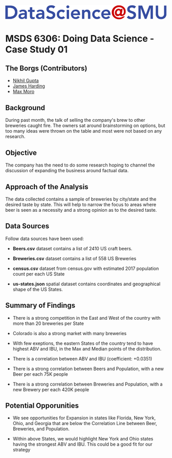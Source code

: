 ![SMU DataScience Logo](img/logo-2.png)
# MSDS 6306: Doing Data Science - Case Study 01

## The Borgs (Contributors)
- [Nikhil Gupta](mailto:guptan@smu.edu)
- [James Harding](mailto:harding@smu.edu)
- [Max Moro](mailto:mmoro@smu.edu)

## Background 

During past month, the talk of selling the company's brew to other breweries caught fire.  The owners sat around brainstorming on options, but too many  ideas were thrown on the table and most were not based on any research. 

## Objective

The company has the need to do some research hoping to channel the discussion of expanding the business around factual data. 

## Approach of the Analysis

The data collected contains a sample of breweries by city/state and the desired taste by state.  This will help to narrow the focus to areas where beer is seen as a necessity and a strong opinion as to the desired taste.  

## Data Sources

Follow data sources have been used:

- **Beers.csv** dataset contains a list of 2410 US craft beers. 

- **Breweries.csv**  dataset contains a list of 558 US  Breweries

- **census.csv** dataset from census.gov with estimated 2017 population count per each US State

- **us-states.json** spatial dataset contains coordinates and geographical shape of the US States.

## Summary of Findings

- There is a strong competition in the East and West of the country with more than 20 breweries per State

- Colorado is also a strong market with many breweries

- With few exeptions, the eastern States of the country tend to have highest ABV and IBU, in the Max and Median points of the distribution.

- There is a correlation between ABV and IBU (coefficient: +0.0351)

- There is a strong correlation between Beers and Population, with a new Beer per each 75K people

- There is a strong correlation between Breweries and Population, with a new Brewery per each 420K people

## Potential Opporunities

- We see opportunities for Expansion in states like Florida, New York, Ohio, and Georgia that are below the Correlation Line between Beer, Breweries, and Population. 

- Within above States, we would highlight New York and Ohio states having the strongest  ABV and IBU. This could be a good fit for our strategy
 


